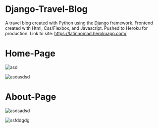 # Django-Travel-Blog
A travel blog created with Python using the Django framework. Frontend created with Html, Css/Flexbox, and Javascript. Pushed to Heroku for production.
Link to site: https://latinnomad.herokuapp.com/

# Home-Page
![asd](https://user-images.githubusercontent.com/61069716/160566698-eefa9fe9-ec1c-4d20-9e07-2c508dc2011e.png)

![asdasdsd](https://user-images.githubusercontent.com/61069716/160566735-09988787-cd71-4a25-9d78-582dea15a2bc.png)
# About-Page
![asdsadsd](https://user-images.githubusercontent.com/61069716/160566752-54e7d8fb-78ee-4f8c-a4d9-91e695ee4b22.png)

![ssfddgdg](https://user-images.githubusercontent.com/61069716/160566918-96f9d7f2-bb37-4f03-bbf3-d67a2ebf52be.png)
